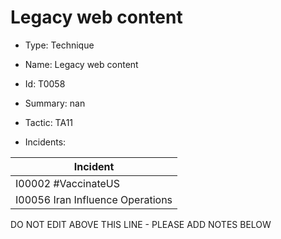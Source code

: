 # Legacy web content

* Type: Technique

* Name: Legacy web content

* Id: T0058

* Summary: nan

* Tactic: TA11

* Incidents:

| Incident |
| --------- |
| I00002 #VaccinateUS |
| I00056 Iran Influence Operations |


DO NOT EDIT ABOVE THIS LINE - PLEASE ADD NOTES BELOW